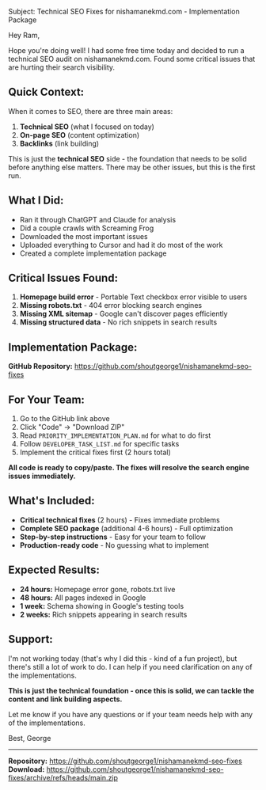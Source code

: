 Subject: Technical SEO Fixes for nishamanekmd.com - Implementation Package

Hey Ram,

Hope you're doing well! I had some free time today and decided to run a technical SEO audit on nishamanekmd.com. Found some critical issues that are hurting their search visibility.

## Quick Context:
When it comes to SEO, there are three main areas:
1. **Technical SEO** (what I focused on today)
2. **On-page SEO** (content optimization)
3. **Backlinks** (link building)

This is just the **technical SEO** side - the foundation that needs to be solid before anything else matters. There may be other issues, but this is the first run.

## What I Did:
- Ran it through ChatGPT and Claude for analysis
- Did a couple crawls with Screaming Frog
- Downloaded the most important issues
- Uploaded everything to Cursor and had it do most of the work
- Created a complete implementation package

## Critical Issues Found:
1. **Homepage build error** - Portable Text checkbox error visible to users
2. **Missing robots.txt** - 404 error blocking search engines
3. **Missing XML sitemap** - Google can't discover pages efficiently
4. **Missing structured data** - No rich snippets in search results

## Implementation Package:
**GitHub Repository:** https://github.com/shoutgeorge1/nishamanekmd-seo-fixes

## For Your Team:
1. Go to the GitHub link above
2. Click "Code" → "Download ZIP" 
3. Read `PRIORITY_IMPLEMENTATION_PLAN.md` for what to do first
4. Follow `DEVELOPER_TASK_LIST.md` for specific tasks
5. Implement the critical fixes first (2 hours total)

**All code is ready to copy/paste. The fixes will resolve the search engine issues immediately.**

## What's Included:
- **Critical technical fixes** (2 hours) - Fixes immediate problems
- **Complete SEO package** (additional 4-6 hours) - Full optimization
- **Step-by-step instructions** - Easy for your team to follow
- **Production-ready code** - No guessing what to implement

## Expected Results:
- **24 hours:** Homepage error gone, robots.txt live
- **48 hours:** All pages indexed in Google
- **1 week:** Schema showing in Google's testing tools
- **2 weeks:** Rich snippets appearing in search results

## Support:
I'm not working today (that's why I did this - kind of a fun project), but there's still a lot of work to do. I can help if you need clarification on any of the implementations.

**This is just the technical foundation - once this is solid, we can tackle the content and link building aspects.**

Let me know if you have any questions or if your team needs help with any of the implementations.

Best,
George

---
**Repository:** https://github.com/shoutgeorge1/nishamanekmd-seo-fixes  
**Download:** https://github.com/shoutgeorge1/nishamanekmd-seo-fixes/archive/refs/heads/main.zip
